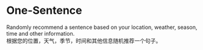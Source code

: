 # One-Sentence
Randomly recommend a sentence based on your location, weather, season, time and other information.  
根据您的位置，天气，季节，时间和其他信息随机推荐一个句子。  
